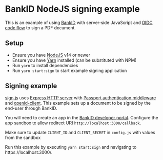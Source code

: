 # BankID NodeJS signing example

This is an example of using [BankID](https://developer.bankid.cz/) with server-side JavaScript and [OIDC code flow](https://openid.net/specs/openid-connect-core-1_0.html#CodeFlowSteps) to sign a PDF document.

## Setup

- Ensure you have [NodeJS](https://nodejs.org/en/) v14 or newer
- Ensure you have [Yarn](https://yarnpkg.com/) installed (can be substituted with NPM)
- Run `yarn` to install dependencies
- Run `yarn start:sign` to start example signing application

## Signing example

[sign.js](/sign.js) uses [Express HTTP server](https://expressjs.com/) with [Passport authentication middleware](http://www.passportjs.org/) and [openid-client](https://github.com/panva/node-openid-client). This example sets up a document to be signed by the end-user through BankID.

You will need to create an app in the [BankID developer portal](https://developer.bankid.cz). Configure the app sandbox to allow redirect URI `http://localhost:3000/callback`.

Make sure to update `CLIENT_ID` and `CLIENT_SECRET` in `config.js` with values from the sandbox

Run this example by executing `yarn start:sign` and navigating to https://localhost:3000/.
